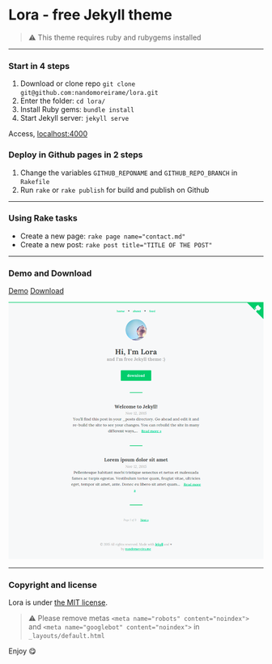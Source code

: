 # Lora - free Jekyll theme

> :warning:
  This theme requires ruby and rubygems installed

---

### Start in 4 steps

1. Download or clone repo `git clone git@github.com:nandomoreirame/lora.git`
2. Enter the folder: `cd lora/`
3. Install Ruby gems: `bundle install`
4. Start Jekyll server: `jekyll serve`

Access, [localhost:4000](http://localhost:4000/)

### Deploy in Github pages in 2 steps

1. Change the variables `GITHUB_REPONAME` and `GITHUB_REPO_BRANCH` in `Rakefile`
2. Run `rake` or `rake publish` for build and publish on Github

---

### Using Rake tasks

* Create a new page: `rake page name="contact.md"`
* Create a new post: `rake post title="TITLE OF THE POST"`

---

### Demo and Download

[Demo](https://github.nandomoreira.me/lora/)
[Download](https://github.com/nandomoreirame/lora/archive/master.zip)

![Lora - free Jekyll theme](/screenshot.png)

---

### Copyright and license

Lora is under [the MIT license](/LICENSE).

> :warning:
  Please remove metas `<meta name="robots" content="noindex">` and `<meta name="googlebot" content="noindex">` in `_layouts/default.html`

Enjoy :yum:
